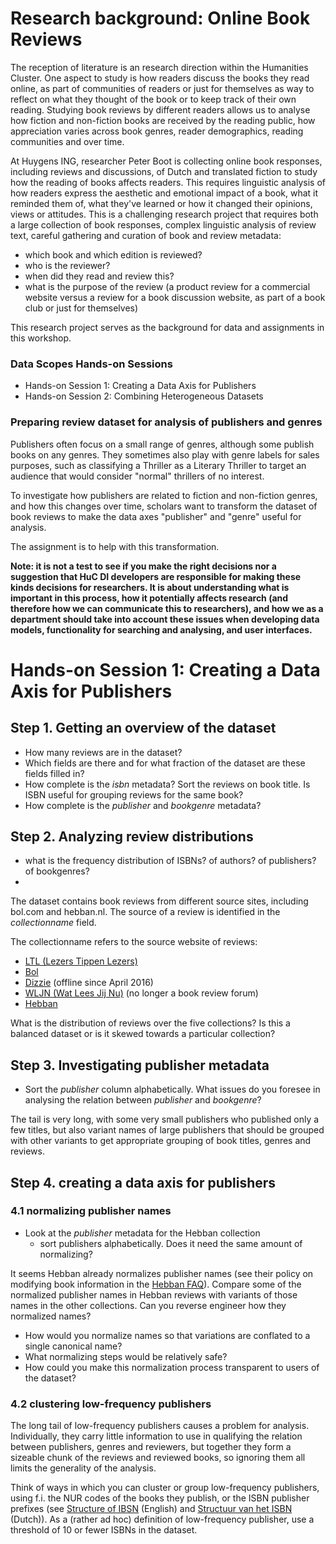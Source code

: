 # Research background: Online Book Reviews

The reception of literature is an research direction within the Humanities Cluster. One aspect to study is how readers discuss the books they read online, as part of communities of readers or just for themselves as way to reflect on what they thought of the book or to keep track of their own reading. Studying book reviews by different readers allows us to analyse how fiction and non-fiction books are received by the reading public, how appreciation varies across book genres, reader demographics, reading communities and over time. 

At Huygens ING, researcher Peter Boot is collecting online book responses, including reviews and discussions, of Dutch and translated fiction to study how the reading of books affects readers. This requires linguistic analysis of how readers express the aesthetic and emotional impact of a book, what it reminded them of, what they've learned or how it changed their opinions, views or attitudes. This is a challenging research project that requires both a large collection of book responses, complex linguistic analysis of review text, careful gathering and curation of book and review metadata: 

- which book and which edition is reviewed?
- who is the reviewer?
- when did they read and review this?
- what is the purpose of the review (a product review for a commercial website versus a review for a book discussion website, as part of a book club or just for themselves)

This research project serves as the background for data and assignments in this workshop. 

### Data Scopes Hands-on Sessions

- Hands-on Session 1: Creating a Data Axis for Publishers
- Hands-on Session 2: Combining Heterogeneous Datasets

### Preparing review dataset for analysis of publishers and genres

Publishers often focus on a small range of genres, although some publish books on any genres. They sometimes also play with genre labels for sales purposes, such as classifying a Thriller as a Literary Thriller to target an audience that would consider "normal" thrillers of no interest.

To investigate how publishers are related to fiction and non-fiction genres, and how this changes over time, scholars want to transform the dataset of book reviews to make the data axes "publisher" and "genre" useful for analysis.

The assignment is to help with this transformation.

**Note: it is not a test to see if you make the right decisions nor a suggestion that HuC DI developers are responsible for making these kinds decisions for researchers. It is about understanding what is important in this process, how it potentially affects research (and therefore how we can communicate this to researchers), and how we as a department should take into account these issues when developing data models, functionality for searching and analysing, and user interfaces.**

# Hands-on Session 1: Creating a Data Axis for Publishers

## Step 1. Getting an overview of the dataset

- How many reviews are in the dataset?
- Which fields are there and for what fraction of the dataset are these fields filled in?
- How complete is the *isbn* metadata? Sort the reviews on book title. Is ISBN useful for grouping reviews for the same book?
- How complete is the *publisher* and *bookgenre* metadata?


## Step 2. Analyzing review distributions

- what is the frequency distribution of ISBNs? of authors? of publishers? of bookgenres? 
- 

The dataset contains book reviews from different source sites, including bol.com and hebban.nl. The source of a review is identified in the *collectionname* field. 

The collectionname refers to the source website of reviews:
- [LTL (Lezers Tippen Lezers)](http://www.lezerstippenlezers.be/)
- [Bol](https://www.bol.com/nl/boeken/index.html)
- [Dizzie](http://dizzie.nl/) (offline since April 2016)
- [WLJN (Wat Lees Jij Nu)](http://watleesjij.nu/) (no longer a book review forum)
- [Hebban](https://www.hebban.nl/)

What is the distribution of reviews over the five collections? Is this a balanced dataset or is it skewed towards a particular collection?

## Step 3. Investigating publisher metadata

- Sort the *publisher* column alphabetically. What issues do you foresee in analysing the relation between *publisher* and *bookgenre*?

The tail is very long, with some very small publishers who published only a few titles, but also variant names of large publishers that should be grouped with other variants to get appropriate grouping of book titles, genres and reviews.

## Step 4. creating a data axis for publishers

### 4.1 normalizing publisher names 

- Look at the *publisher* metadata for the Hebban collection
    - sort publishers alphabetically. Does it need the same amount of normalizing?

It seems Hebban already normalizes publisher names (see their policy on modifying book information in the [Hebban FAQ](https://www.hebban.nl/faq)). Compare some of the normalized publisher names in Hebban reviews with variants of those names in the other collections. Can you reverse engineer how they normalized names?

- How would you normalize names so that variations are conflated to a single canonical name?
- What normalizing steps would be relatively safe?
- How could you make this normalization process transparent to users of the dataset?


### 4.2 clustering low-frequency publishers

The long tail of low-frequency publishers causes a problem for analysis. Individually, they carry little information to use in qualifying the relation between publishers, genres and reviewers, but together they form a sizeable chunk of the reviews and reviewed books, so ignoring them all limits the generality of the analysis.

Think of ways in which you can cluster or group low-frequency publishers, using f.i. the NUR codes of the books they publish, or the ISBN publisher prefixes (see [Structure of IBSN](https://en.wikipedia.org/wiki/International_Standard_Book_Number#Overview) (English) and [Structuur van het ISBN](https://nl.wikipedia.org/wiki/Internationaal_Standaard_Boeknummer#Structuur_van_het_ISBN) (Dutch)). As a (rather ad hoc) definition of low-frequency publisher, use a threshold of 10 or fewer ISBNs in the dataset.



